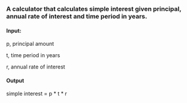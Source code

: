 ### A calculator that calculates simple interest given principal, annual rate of interest and time period in years.

#### Input:

   p, principal amount
   
   t, time period in years
   
   r, annual rate of interest
   

#### Output

   simple interest = p * t * r
